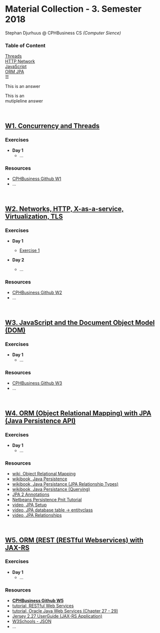 # Material Collection - 3. Semester 2018
Stephan Djurhuus @ CPHBusiness CS *(Computer Sience)*
<div class="sidebar">
    <h3 id="sb-title">Table of Content</h3>
    <a class="toc-ref" href="#w1-concurrency-and-threads">Threads</a><br>
    <a class="toc-ref" href="#w2-networks-http-x-as-a-service-virtualization-tls">HTTP Network</a><br>
    <a class="toc-ref" href="#w3-javascript-and-the-document-object-model-dom">JavaScript</a><br>
    <a class="toc-ref" href="#w4-orm-object-relational-mapping-with-jpa-java-persistence-api">ORM JPA</a><br>
    <div id="sidebar-bars">☰</div>
</div>


<p class="answer">This is an answer</p>

<p class="answer">This is an<br>
mutipleline answer</p>

<div class="break"><br></div>
 
## [W1. **Concurrency and Threads**](subjects/w1-threads.md)

### Exercises
* **Day 1**
  * ...

### Resources
* [CPHBusiness Github W1](https://github.com/Cphdat3sem2018f/week1-threads)
* ...

<div class="break"><br></div>

## [W2. **Networks, HTTP, X-as-a-service, Virtualization, TLS**](subjects/w2-http-network.md)

### Exercises
* **Day 1**
  * [Exercise 1](subjects/w2-exercises/w2d1e1.md)
  
* **Day 2**
  * ...

### Resources
* [CPHBusiness Github W2](https://github.com/Cphdat3sem2018f/week2-Net-Http-TLS)
* ...

<div class="break"><br></div>
 
## [W3. **JavaScript and the Document Object Model (DOM)**](subjects/w3-java-script.md)

### Exercises
* **Day 1**
  * ...

### Resources
* [CPHBusiness Github W3](https://github.com/Cphdat3sem2018f/week3-javascript)
* ...

<div class="break"><br></div>
 
## [W4. **ORM (Object Relational Mapping) with JPA (Java Persistence API)**](subjects/w4-orm-jpa.md)

### Exercises
* **Day 1**
  * ...

### Resources
* [wiki, Object Relational Mapping](https://en.wikipedia.org/wiki/Object-relational_mapping)
* [wikibook, Java Persistence](https://en.wikibooks.org/wiki/Java_Persistence)
* [wikibook, Java Persistance (JPA Relationship Types)](https://en.wikibooks.org/wiki/Java_Persistence/Relationships#JPA_Relationship_Types)
* [wikibook, Java Persistance (Querying)](https://en.wikibooks.org/wiki/Java_Persistence/Querying)
* [JPA 2 Annotations](https://www.objectdb.com/api/java/jpa/annotations)
* [Netbeans Persistence Pnit Tutorial](http://wiki.netbeans.org/SimpleJPAApplicationWithNetbeans#Create_Persistence_Unit)
* [video, JPA Setup](https://www.twitch.tv/videos/168683174)
* [video, JPA database table -> entityclass](https://www.twitch.tv/videos/168934609)
* [video, JPA Relationships](https://www.twitch.tv/videos/168939780)

<div class="break"><br></div>
 
## [W5. **ORM (REST (RESTful Webservices) with JAX-RS**](subjects/w4-orm-jpa.md)

### Exercises
* **Day 1**
  * ...

### Resources
* [**CPHBusiness Github W5**](https://github.com/Cphdat3sem2018f/week5-REST-JSON/tree/master/A)
* [tutorial, RESTful Web Services](http://www.drdobbs.com/web-development/restful-web-services-a-tutorial/240169069?pgno=1)
* [tutorial, Oracle Java Web Services (Chapter 27 - 29)](https://docs.oracle.com/javaee/7/tutorial/partwebsvcs.htm#BNAYK)
* [Jersey 2.27 UserGuide (JAX-RS Application)](https://jersey.github.io/documentation/latest/jaxrs-resources.html)
* [W3Schools - JSON](https://www.w3schools.com/js/js_json_intro.asp)
* ...
